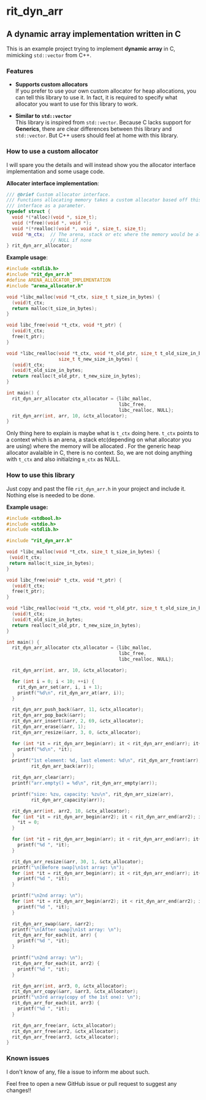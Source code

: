 # rit_dyn_arr

## A dynamic array implementation written in C  

This is an example project trying to implement **dynamic array** in C, mimicking
`std::vector` from C++.

### Features
- **Supports custom allocators**  
If you prefer to use your own custom allocator for heap allocations, you can tell
this library to use it. In fact, it is required to specify what allocator you
want to use for this library to work.

- **Similar to `std::vector`**  
This library is inspired from `std::vector`. Because C lacks support for **Generics**,
there are clear differences between this library and `std::vector`. But C++ users should
feel at home with this library.

### How to use a custom allocator
I will spare you the details and will instead show you the allocator interface 
implementation and some usage code.

**Allocater interface implementation**:
```cpp
/// @brief Custom allocator interface.
/// Functions allocating memory takes a custom allocator based off this
/// interface as a parameter.
typedef struct {
  void *(*alloc)(void *, size_t);
  void (*free)(void *, void *);
  void *(*realloc)(void *, void *, size_t, size_t);
  void *m_ctx;  // The arena, stack or etc where the memory would be allocated,
                // NULL if none
} rit_dyn_arr_allocator;
```

**Example usage**:
```cpp
#include <stdlib.h>
#include "rit_dyn_arr.h"
#define ARENA_ALLOCATOR_IMPLEMENTATION
#include "arena_allocator.h"

void *libc_malloc(void *t_ctx, size_t t_size_in_bytes) {
  (void)t_ctx;
  return malloc(t_size_in_bytes);
}

void libc_free(void *t_ctx, void *t_ptr) {
  (void)t_ctx;
  free(t_ptr);
}

void *libc_realloc(void *t_ctx, void *t_old_ptr, size_t t_old_size_in_bytes,
                   size_t t_new_size_in_bytes) {
  (void)t_ctx;
  (void)t_old_size_in_bytes;
  return realloc(t_old_ptr, t_new_size_in_bytes);
}

int main() {
  rit_dyn_arr_allocator ctx_allocator = {libc_malloc,
                                         libc_free,
                                         libc_realloc, NULL};
  rit_dyn_arr(int, arr, 10, &ctx_allocator);
}
```
Only thing here to explain is maybe what is `t_ctx` doing here. `t_ctx` points
to a context which is an arena, a stack etc(depending on what allocator you are
using) where the memory will be allocated . For the generic heap allocator 
avalaible in C, there is no context. So, we are not doing anything with `t_ctx` 
and also initialzing `m_ctx` as NULL.
 
### How to use this library

Just copy and past the file `rit_dyn_arr.h` in your project and include it. 
Nothing else is needed to be done.

**Example usage:**
```cpp
#include <stdbool.h>
#include <stdio.h>
#include <stdlib.h>

#include "rit_dyn_arr.h"

void *libc_malloc(void *t_ctx, size_t t_size_in_bytes) {
 (void)t_ctx;
 return malloc(t_size_in_bytes);
}

void libc_free(void* t_ctx, void *t_ptr) {
  (void)t_ctx;
  free(t_ptr);
}

void *libc_realloc(void *t_ctx, void *t_old_ptr, size_t t_old_size_in_bytes, size_t t_new_size_in_bytes) {
  (void)t_ctx;
  (void)t_old_size_in_bytes;
  return realloc(t_old_ptr, t_new_size_in_bytes);
}

int main() {
  rit_dyn_arr_allocator ctx_allocator = {libc_malloc,
                                         libc_free,
                                         libc_realloc, NULL};

  rit_dyn_arr(int, arr, 10, &ctx_allocator);

  for (int i = 0; i < 10; ++i) {
    rit_dyn_arr_set(arr, i, i + 1);
    printf("%d\n", rit_dyn_arr_at(arr, i));
  }

  rit_dyn_arr_push_back(&arr, 11, &ctx_allocator);
  rit_dyn_arr_pop_back(&arr);
  rit_dyn_arr_insert(&arr, 2, 69, &ctx_allocator);
  rit_dyn_arr_erase(&arr, 1);
  rit_dyn_arr_resize(&arr, 3, 0, &ctx_allocator);

  for (int *it = rit_dyn_arr_begin(arr); it < rit_dyn_arr_end(arr); it++) {
    printf("%d\n", *it);
  }
  printf("1st element: %d, last element: %d\n", rit_dyn_arr_front(arr),
         rit_dyn_arr_back(arr));

  rit_dyn_arr_clear(arr);
  printf("arr.empty() = %d\n", rit_dyn_arr_empty(arr));

  printf("size: %zu, capacity: %zu\n", rit_dyn_arr_size(arr),
         rit_dyn_arr_capacity(arr));

  rit_dyn_arr(int, arr2, 10, &ctx_allocator);
  for (int *it = rit_dyn_arr_begin(arr2); it < rit_dyn_arr_end(arr2); it++) {
    *it = 0;
  }

  for (int *it = rit_dyn_arr_begin(arr); it < rit_dyn_arr_end(arr); it++) {
    printf("%d ", *it);
  }

  rit_dyn_arr_resize(&arr, 30, 1, &ctx_allocator);
  printf("\n[Before swap]\n1st array: \n");
  for (int *it = rit_dyn_arr_begin(arr); it < rit_dyn_arr_end(arr); it++) {
    printf("%d ", *it);
  }

  printf("\n2nd array: \n");
  for (int *it = rit_dyn_arr_begin(arr2); it < rit_dyn_arr_end(arr2); it++) {
    printf("%d ", *it);
  }

  rit_dyn_arr_swap(&arr, &arr2);
  printf("\n[After swap]\n1st array: \n");
  rit_dyn_arr_for_each(it, arr) {
    printf("%d ", *it);
  }

  printf("\n2nd array: \n");
  rit_dyn_arr_for_each(it, arr2) {
    printf("%d ", *it);
  }

  rit_dyn_arr(int, arr3, 0, &ctx_allocator);
  rit_dyn_arr_copy(&arr, &arr3, &ctx_allocator);
  printf("\n3rd array(copy of the 1st one): \n");
  rit_dyn_arr_for_each(it, arr3) {
    printf("%d ", *it);
  }

  rit_dyn_arr_free(arr, &ctx_allocator);
  rit_dyn_arr_free(arr2, &ctx_allocator);
  rit_dyn_arr_free(arr3, &ctx_allocator);
}
```

### Known issues
I don't know of any, file a issue to inform me about such.

Feel free to open a new GitHub issue or pull request to suggest any changes!!
